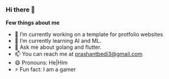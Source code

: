 ### Hi there 👋

**Few things about me**
- 🔭 I’m currently working on a template for protfolio websites
- 🌱 I’m currently learning AI and ML.
- 💬 Ask me about golang and flutter.
- 📫 You can reach me at prashantbedi3@gmail.com
- 😄 Pronouns: He|Him
- ⚡ Fun fact: I am a gamer
<!-- 
### My Blogs 
You can checkout my blogs at prashantbedi.netlify.app/blogs
-->
<!-- 
### Socials
- [![linkedin](https://www.freeiconspng.com/thumbs/linkedin-logo-png/linkedin-logo-3.png)](https://www.linkedin.com/in/prashant-bedi-620738178)
- [![instagram](http://assets.stickpng.com/images/580b57fcd9996e24bc43c521.png)](https://www.instagram.com/p_bedi_21/)
- [![youtube](https://www.freeiconspng.com/thumbs/youtube-logo-png/hd-youtube-logo-png-transparent-background-20.png)](https://www.youtube.com/channel/UCjoExLiPcSXkNYAtpe-OBdg) -->
<!-- - [![name]()](link to your URL) -->

